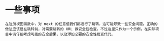# 一些事项
    在注册视图函数中，对 next 的任意值我们都进行了跳转，这可能导致一些安全问题。正确的做法应该是在跳转前，对需要跳转的 URL 做安全性检查。不过这里只作为一个示例，在实际项目中请仔细考虑可能的安全后果，以及添加必要的安全性检查代码。

